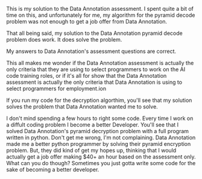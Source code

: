 This is my solution to the Data Annotation assessment. I spent quite a bit of time on this, and unfortunately for me, my 
algorithm for the pyramid decode problem was not enough to get a job offer from Data Annotation. 

That all being said, my solution to the Data Annotation pyramid decode problem does work. It does solve the problem. 

My answers to Data Annotation's assessment questions are correct. 

This all makes me wonder if the Data Annotation assessment is actually 
the only criteria that they are using to select programmers to work on the AI code training roles, or if it's all for show
that the Data Annotation assessment is actually the only criteria that Data Annotation is using to select programmers for employment.ion 

If you run my code for the decryption algorthim, you'll see that my solution solves the problem
that Data Annotation wanted me to solve. 

I don't mind spending a few hours to right some code. Every time I work on a diffult coding problem I become a better Developer. 
You'll see that I solved Data Annotation's pyramid decryption problem with a full program written in python. 
Don't get me wrong, I'm not complaining. Data Annotation made me a better python programmer by solving their pyramid encryption problem.
But, they did kind of get my hopes up, thinking that I would actually get a job offer making $40+ an hour based on the assessment only.
What can you do though? Sometimes you just gotta write some code for the sake of becoming a better developer. 
